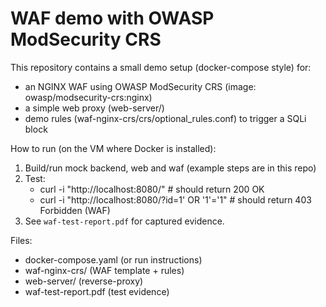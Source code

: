 # WAF demo with OWASP ModSecurity CRS

This repository contains a small demo setup (docker-compose style) for:
- an NGINX WAF using OWASP ModSecurity CRS (image: owasp/modsecurity-crs:nginx)
- a simple web proxy (web-server/)
- demo rules (waf-nginx-crs/crs/optional_rules.conf) to trigger a SQLi block

How to run (on the VM where Docker is installed):
1. Build/run mock backend, web and waf (example steps are in this repo)
2. Test:
   - curl -i "http://localhost:8080/"           # should return 200 OK
   - curl -i "http://localhost:8080/?id=1' OR '1'='1"   # should return 403 Forbidden (WAF)
3. See `waf-test-report.pdf` for captured evidence.

Files:
- docker-compose.yaml (or run instructions)
- waf-nginx-crs/ (WAF template + rules)
- web-server/ (reverse-proxy)
- waf-test-report.pdf (test evidence)
